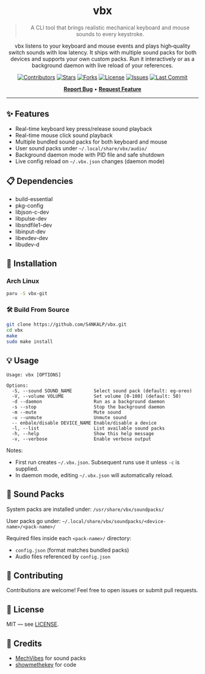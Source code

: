 <div align="center">

# vbx

> A CLI tool that brings realistic mechanical keyboard and mouse sounds to every keystroke.

vbx listens to your keyboard and mouse events and plays high‑quality switch sounds with low latency. It ships with multiple sound packs for both devices and supports your own custom packs. Run it interactively or as a background daemon with live reload of your references.

</div>
<div align="center">

[![Contributors](https://img.shields.io/github/contributors/S4NKALP/vbx?style=for-the-badge&color=6366f1)](https://github.com/S4NKALP/vbx/graphs/contributors)
[![Stars](https://img.shields.io/github/stars/S4NKALP/vbx?style=for-the-badge&color=10b981)](https://github.com/S4NKALP/vbx/stargazers)
[![Forks](https://img.shields.io/github/forks/S4NKALP/vbx?style=for-the-badge&color=06b6d4)](https://github.com/S4NKALP/vbx/network/members)
[![License](https://img.shields.io/github/license/S4NKALP/vbx?style=for-the-badge&color=f59e0b)](LICENSE)
[![Issues](https://img.shields.io/github/issues/S4NKALP/vbx?style=for-the-badge&color=ef4444)](https://github.com/S4NKALP/vbx/issues)
[![Last Commit](https://img.shields.io/github/last-commit/S4NKALP/vbx?style=for-the-badge&color=8b5cf6)](https://github.com/S4NKALP/vbx/pulse)

[**Report Bug**](https://github.com/S4NKALP/vbx/issues) • [**Request Feature**](https://github.com/S4NKALP/vbx/discussions)

</div>

---

## ✨ Features

- Real-time keyboard key press/release sound playback
- Real-time mouse click sound playback
- Multiple bundled sound packs for both keyboard and mouse
- User sound packs under `~/.local/share/vbx/audio/`
- Background daemon mode with PID file and safe shutdown
- Live config reload on `~/.vbx.json` changes (daemon mode)

## 📋 Dependencies

- build-essential
- pkg-config
- libjson-c-dev
- libpulse-dev
- libsndfile1-dev
- libinput-dev
- libevdev-dev
- libudev-d

## 🚀 Installation

### Arch Linux

```bash
paru -S vbx-git
```

### 🛠️ Build From Source

```bash
git clone https://github.com/S4NKALP/vbx.git
cd vbx
make
sudo make install
```

## 💡 Usage

    Usage: vbx [OPTIONS]

    Options:
      -S, --sound SOUND_NAME        Select sound pack (default: eg-oreo)
      -V, --volume VOLUME           Set volume [0-100] (default: 50)
      -d --daemon                   Run as a background daemon
      -s --stop                     Stop the background daemon
      -m --mute                     Mute sound
      -u --unmute                   Unmute sound
      -- enbale/disable DEVICE_NAME Enable/disable a device
      -l, --list                    List available sound packs
      -h, --help                    Show this help message
      -v, --verbose                 Enable verbose output

Notes:

- First run creates `~/.vbx.json`. Subsequent runs use it unless `-c` is supplied.
- In daemon mode, editing `~/.vbx.json` will automatically reload.

## 🎵 Sound Packs

System packs are installed under: `/usr/share/vbx/soundpacks/`

User packs go under: `~/.local/share/vbx/soundpacks/<device-name>/<pack-name>/`

Required files inside each `<pack-name>/` directory:

- `config.json` (format matches bundled packs)
- Audio files referenced by `config.json`

## 🤝 Contributing

Contributions are welcome! Feel free to open issues or submit pull requests.

## 📄 License

MIT — see [LICENSE](LICENSE).

## 🙏 Credits

- [MechVibes](https://github.com/hainguyents13/mechvibes) for sound packs
- [showmethekey](https://github.com/AlynxZhou/showmethekey) for code

